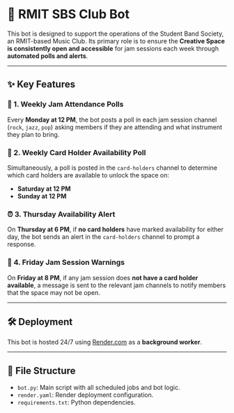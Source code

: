 # 🎵 RMIT SBS Club Bot

This bot is designed to support the operations of the Student Band Society, an RMIT-based Music Club. Its primary role is to ensure the **Creative Space is consistently open and accessible** for jam sessions each week through **automated polls and alerts**.

---

## ✨ Key Features

### 🎤 1. Weekly Jam Attendance Polls
Every **Monday at 12 PM**, the bot posts a poll in each jam session channel (`rock`, `jazz`, `pop`) asking members if they are attending and what instrument they plan to bring.

### 🔑 2. Weekly Card Holder Availability Poll
Simultaneously, a poll is posted in the `card-holders` channel to determine which card holders are available to unlock the space on:
- **Saturday at 12 PM**
- **Sunday at 12 PM**

### ⏰ 3. Thursday Availability Alert
On **Thursday at 6 PM**, if **no card holders** have marked availability for either day, the bot sends an alert in the `card-holders` channel to prompt a response.

### 🚨 4. Friday Jam Session Warnings
On **Friday at 8 PM**, if any jam session does **not have a card holder available**, a message is sent to the relevant jam channels to notify members that the space may not be open.

---

## 🛠 Deployment

This bot is hosted 24/7 using [Render.com](https://render.com) as a **background worker**.

---

## 📁 File Structure

- `bot.py`: Main script with all scheduled jobs and bot logic.
- `render.yaml`: Render deployment configuration.
- `requirements.txt`: Python dependencies.